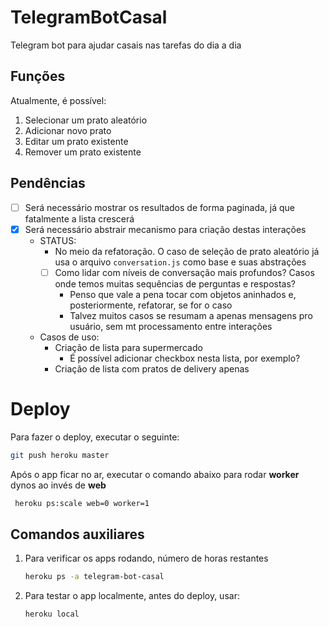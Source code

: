 # TelegramBotCasal
Telegram bot para ajudar casais nas tarefas do dia a dia

## Funções
Atualmente, é possível:
1. Selecionar um prato aleatório
2. Adicionar novo prato
3. Editar um prato existente
4. Remover um prato existente


## Pendências
- [ ] Será necessário mostrar os resultados de forma paginada, já que fatalmente a lista crescerá
- [x] Será necessário abstrair mecanismo para criação destas interações
  - STATUS:
    - No meio da refatoração. O caso de seleção de prato aleatório já usa o arquivo `conversation.js` como base e suas abstrações
    - [ ] Como lidar com níveis de conversação mais profundos? Casos onde temos muitas sequências de perguntas e respostas?
      - Penso que vale a pena tocar com objetos aninhados e, posteriormente, refatorar, se for o caso
      - Talvez muitos casos se resumam a apenas mensagens pro usuário, sem mt processamento entre interações
  - Casos de uso:
    - Criação de lista para supermercado
      - É possível adicionar checkbox nesta lista, por exemplo?
    - Criação de lista com pratos de delivery apenas

# Deploy
Para fazer o deploy, executar o seguinte:

```bash
git push heroku master
```

Após o app ficar no ar, executar o comando abaixo para rodar **worker** dynos ao invés de **web**
```bash
 heroku ps:scale web=0 worker=1
```

## Comandos auxiliares

1. Para verificar os apps rodando, número de horas restantes 
    ```bash
    heroku ps -a telegram-bot-casal
    ```
2. Para testar o app localmente, antes do deploy, usar:
    ```bash
    heroku local
    ```